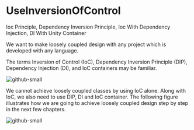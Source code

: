 # UseInversionOfControl
Ioc Principle, Dependency Inversion Principle, Ioc With Dependency Injection, DI With Unity Container

We want to make loosely coupled design with any project which is developed with any language. 


The terms Inversion of Control (IoC), Dependency Inversion Principle (DIP), Dependency Injection (DI), and IoC containers may be familiar.

![github-small](https://www.tutorialsteacher.com/Content/images/ioc/principles-and-patterns.png)


We cannot achieve loosely coupled classes by using IoC alone. Along with IoC, we also need to use DIP, DI and IoC container. The following figure illustrates how we are going to achieve loosely coupled design step by step in the next few chapters.

![github-small](https://www.tutorialsteacher.com/Content/images/ioc/ioc-step1.png) 
